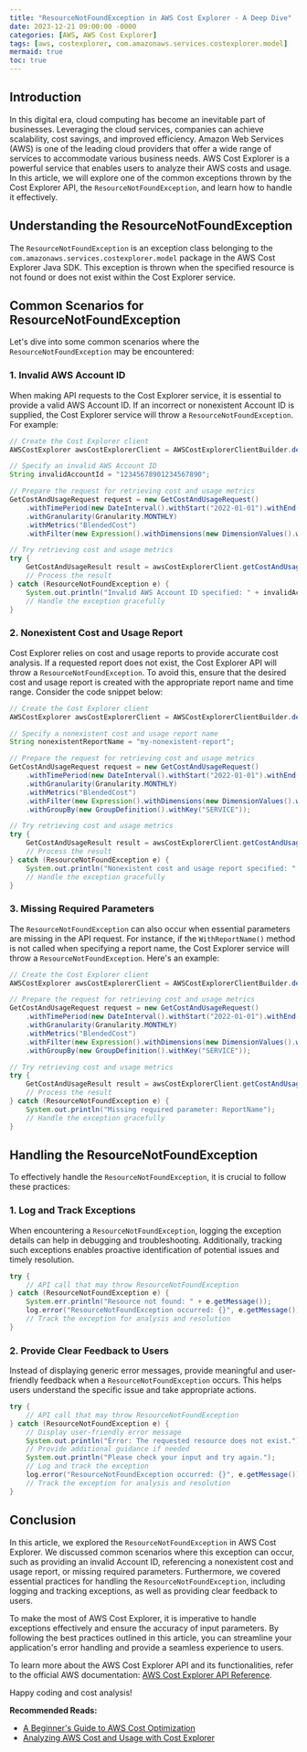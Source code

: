 ```yaml
---
title: "ResourceNotFoundException in AWS Cost Explorer - A Deep Dive"
date: 2023-12-21 09:00:00 -0000
categories: [AWS, AWS Cost Explorer]
tags: [aws, costexplorer, com.amazonaws.services.costexplorer.model]
mermaid: true
toc: true
---
```



## Introduction

In this digital era, cloud computing has become an inevitable part of businesses. Leveraging the cloud services, companies can achieve scalability, cost savings, and improved efficiency. Amazon Web Services (AWS) is one of the leading cloud providers that offer a wide range of services to accommodate various business needs. AWS Cost Explorer is a powerful service that enables users to analyze their AWS costs and usage. In this article, we will explore one of the common exceptions thrown by the Cost Explorer API, the `ResourceNotFoundException`, and learn how to handle it effectively.

## Understanding the ResourceNotFoundException

The `ResourceNotFoundException` is an exception class belonging to the `com.amazonaws.services.costexplorer.model` package in the AWS Cost Explorer Java SDK. This exception is thrown when the specified resource is not found or does not exist within the Cost Explorer service.

## Common Scenarios for ResourceNotFoundException

Let's dive into some common scenarios where the `ResourceNotFoundException` may be encountered:

### 1. Invalid AWS Account ID

When making API requests to the Cost Explorer service, it is essential to provide a valid AWS Account ID. If an incorrect or nonexistent Account ID is supplied, the Cost Explorer service will throw a `ResourceNotFoundException`. For example:

```java
// Create the Cost Explorer client
AWSCostExplorer awsCostExplorerClient = AWSCostExplorerClientBuilder.defaultClient();

// Specify an invalid AWS Account ID
String invalidAccountId = "12345678901234567890";

// Prepare the request for retrieving cost and usage metrics
GetCostAndUsageRequest request = new GetCostAndUsageRequest()
    .withTimePeriod(new DateInterval().withStart("2022-01-01").withEnd("2022-01-31"))
    .withGranularity(Granularity.MONTHLY)
    .withMetrics("BlendedCost")
    .withFilter(new Expression().withDimensions(new DimensionValues().withKey("LINKED_ACCOUNT").withValues(invalidAccountId)));

// Try retrieving cost and usage metrics
try {
    GetCostAndUsageResult result = awsCostExplorerClient.getCostAndUsage(request);
    // Process the result
} catch (ResourceNotFoundException e) {
    System.out.println("Invalid AWS Account ID specified: " + invalidAccountId);
    // Handle the exception gracefully
}
```

### 2. Nonexistent Cost and Usage Report

Cost Explorer relies on cost and usage reports to provide accurate cost analysis. If a requested report does not exist, the Cost Explorer API will throw a `ResourceNotFoundException`. To avoid this, ensure that the desired cost and usage report is created with the appropriate report name and time range. Consider the code snippet below:

```java
// Create the Cost Explorer client
AWSCostExplorer awsCostExplorerClient = AWSCostExplorerClientBuilder.defaultClient();

// Specify a nonexistent cost and usage report name
String nonexistentReportName = "my-nonexistent-report";

// Prepare the request for retrieving cost and usage metrics
GetCostAndUsageRequest request = new GetCostAndUsageRequest()
    .withTimePeriod(new DateInterval().withStart("2022-01-01").withEnd("2022-01-31"))
    .withGranularity(Granularity.MONTHLY)
    .withMetrics("BlendedCost")
    .withFilter(new Expression().withDimensions(new DimensionValues().withKey("LINKED_ACCOUNT").withValues("1234567890")))
    .withGroupBy(new GroupDefinition().withKey("SERVICE"));

// Try retrieving cost and usage metrics
try {
    GetCostAndUsageResult result = awsCostExplorerClient.getCostAndUsage(request);
    // Process the result
} catch (ResourceNotFoundException e) {
    System.out.println("Nonexistent cost and usage report specified: " + nonexistentReportName);
    // Handle the exception gracefully
}
```

### 3. Missing Required Parameters

The `ResourceNotFoundException` can also occur when essential parameters are missing in the API request. For instance, if the `WithReportName()` method is not called when specifying a report name, the Cost Explorer service will throw a `ResourceNotFoundException`. Here's an example:

```java
// Create the Cost Explorer client
AWSCostExplorer awsCostExplorerClient = AWSCostExplorerClientBuilder.defaultClient();

// Prepare the request for retrieving cost and usage metrics
GetCostAndUsageRequest request = new GetCostAndUsageRequest()
    .withTimePeriod(new DateInterval().withStart("2022-01-01").withEnd("2022-01-31"))
    .withGranularity(Granularity.MONTHLY)
    .withMetrics("BlendedCost")
    .withFilter(new Expression().withDimensions(new DimensionValues().withKey("LINKED_ACCOUNT").withValues("1234567890")))
    .withGroupBy(new GroupDefinition().withKey("SERVICE"));

// Try retrieving cost and usage metrics
try {
    GetCostAndUsageResult result = awsCostExplorerClient.getCostAndUsage(request);
    // Process the result
} catch (ResourceNotFoundException e) {
    System.out.println("Missing required parameter: ReportName");
    // Handle the exception gracefully
}
```

## Handling the ResourceNotFoundException

To effectively handle the `ResourceNotFoundException`, it is crucial to follow these practices:

### 1. Log and Track Exceptions

When encountering a `ResourceNotFoundException`, logging the exception details can help in debugging and troubleshooting. Additionally, tracking such exceptions enables proactive identification of potential issues and timely resolution.

```java
try {
    // API call that may throw ResourceNotFoundException
} catch (ResourceNotFoundException e) {
    System.err.println("Resource not found: " + e.getMessage());
    log.error("ResourceNotFoundException occurred: {}", e.getMessage());
    // Track the exception for analysis and resolution
}
```

### 2. Provide Clear Feedback to Users

Instead of displaying generic error messages, provide meaningful and user-friendly feedback when a `ResourceNotFoundException` occurs. This helps users understand the specific issue and take appropriate actions.

```java
try {
    // API call that may throw ResourceNotFoundException
} catch (ResourceNotFoundException e) {
    // Display user-friendly error message
    System.out.println("Error: The requested resource does not exist.");
    // Provide additional guidance if needed
    System.out.println("Please check your input and try again.");
    // Log and track the exception
    log.error("ResourceNotFoundException occurred: {}", e.getMessage());
    // Track the exception for analysis and resolution
}
```

## Conclusion

In this article, we explored the `ResourceNotFoundException` in AWS Cost Explorer. We discussed common scenarios where this exception can occur, such as providing an invalid Account ID, referencing a nonexistent cost and usage report, or missing required parameters. Furthermore, we covered essential practices for handling the `ResourceNotFoundException`, including logging and tracking exceptions, as well as providing clear feedback to users.

To make the most of AWS Cost Explorer, it is imperative to handle exceptions effectively and ensure the accuracy of input parameters. By following the best practices outlined in this article, you can streamline your application's error handling and provide a seamless experience to users.

To learn more about the AWS Cost Explorer API and its functionalities, refer to the official AWS documentation: [AWS Cost Explorer API Reference](https://docs.aws.amazon.com/en_us/aws-cost-management/latest/APIReference/Welcome.html).

Happy coding and cost analysis!

**Recommended Reads:**
- [A Beginner's Guide to AWS Cost Optimization](https://www.example.com/aws-cost-optimization-guide)
- [Analyzing AWS Cost and Usage with Cost Explorer](https://www.example.com/analyzing-aws-cost-usage)